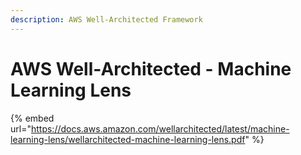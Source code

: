 ```yaml
---
description: AWS Well-Architected Framework
---
```


# AWS Well-Architected - Machine Learning Lens

{% embed url="https://docs.aws.amazon.com/wellarchitected/latest/machine-learning-lens/wellarchitected-machine-learning-lens.pdf" %}



